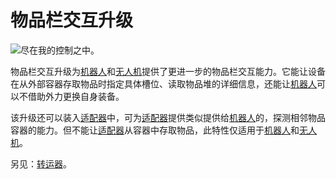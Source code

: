 # 物品栏交互升级

![尽在我的控制之中。](oredict:oc:inventoryControllerUpgrade)

物品栏交互升级为[机器人](../block/robot.md)和[无人机](drone.md)提供了更进一步的物品栏交互能力。它能让设备在从外部容器存取物品时指定具体槽位、读取物品堆的详细信息，还能让[机器人](../block/robot.md)可以不借助外力更换自身装备。

该升级还可以装入[适配器](../block/adapter.md)中，可为[适配器](../block/adapter.md)提供类似提供给[机器人](../block/robot.md)的，探测相邻物品容器的能力。但不能让[适配器](../block/adapter.md)从容器中存取物品，此特性仅适用于[机器人](../block/robot.md)和[无人机](drone.md)。

另见：[转运器](../block/transposer.md)。

